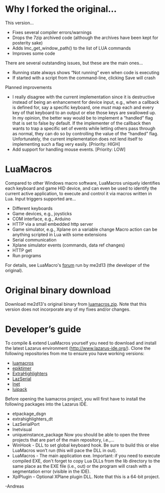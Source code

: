 # Why I forked the original…
This version...
* Fixes several compiler errors/warnings
* Drops the 7zip archived code (although the archives have been kept for posterity sake)
* Adds lmc_get_window_path() to the list of LUA commands
* Improves some code

There are several outstanding issues, but these are the main ones…
* Running state always shows “Not running” even when code is executing
* If started with a script from the command-line, clicking Save will crash

Planned improvements
* I really disagree with the current implementation since it is destructive instead of being an enhancement for device input, e.g., when a callback is defined for, say a specific keyboard, one *must* map each and every key of that keyboard to an output or else those keys are swallowed up. In my opinion, the better way would be to implement a “handled” flag that is set to false by default. If the implementer of the callback then wants to trap a specific set of events while letting others pass through as normal, they can do so by controlling the value of the “handled” flag. Unfortunately, the current implementation does not lend itself to implementing such a flag very easily. [Priority: HIGH]
* Add support for handling mouse events. [Priority: LOW]
# LuaMacros
Compared to other Windows macro software, LuaMacros uniquely identifies each keyboard and game HID device, and can even be used to identify the current active application, to execute and control it via macros written in Lua.
Input triggers supported are…
* Different keyboards
* Game devices, e.g., joysticks
* COM interface, e.g., Arduino
* HTTP via a small embedded http server
* Game simulator, e.g., Xplane on a variable change
Macro action can be anything scripted in Lua with some extensions
* Serial communication
* Xplane simulator events (commands, data ref changes)
* HTTP get
* Run programs

For details, see LuaMacro's [forum](http://www.hidmacros.eu/forum/viewforum.php?f=9) run by me2d13 (the developer of the original).
# Original binary download
Download me2d13's original binary from [luamacros.zip](http://www.hidmacros.eu/luamacros.zip). Note that this version does not incorporate any of my fixes and/or changes.
# Developer’s guide
To compile & extend LuaMacros yourself you need to download and install the latest Lazarus environment (http://www.lazarus-ide.org/).
Clone the following repositories from me to ensure you have working versions:
* [luamacros](https://github.com/Andreas-Toth/luamacros)
* [epiktimer](https://github.com/Andreas-Toth/epiktimer)
* [ExtraHighlighters](https://github.com/Andreas-Toth/ExtraHighlighters)
* [LazSerial](https://github.com/Andreas-Toth/LazSerial)
* [lnet](https://github.com/Andreas-Toth/lnet)
* [luipack](https://github.com/Andreas-Toth/luipack)

Before opening the luamacros project, you will first have to install the following packages into the Lazarus IDE.
* etpackage_dsgn
* extrahighlighters_dt
* LazSerialPort
* lnetvisual
* uniqueinstance_package
Now you should be able to open the three projects that are part of the main repository, i.e.,...
* WinHook - DLL to set global keyboard hook. Be sure to build this or else LuaMacros won’t run (this will pace the DLL in out).
* LuaMacros - The main application exe. Important: if you need to execute compiled EXE, don't forget to copy Lua DLLs from the lib directory to the same place as the EXE file (i.e., out) or the program will crash with a segmentation error (visible in the IDE).
* XplPlugin – Optional XPlane plugin DLL. Note that this is a 64-bit project.


-Andreas